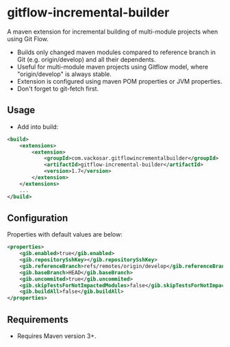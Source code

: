 # gitflow-incremental-builder

A maven extension for incremental building of multi-module projects when using Git Flow.
- Builds only changed maven modules compared to reference branch in Git (e.g. origin/develop) and all their dependents.
- Useful for multi-module maven projects using Gitflow model, where "origin/develop" is always stable.
- Extension is configured using maven POM properties or JVM properties.
- Don't forget to git-fetch first.

## Usage

- Add into build:
```xml
<build>
    <extensions>
        <extension>
            <groupId>com.vackosar.gitflowincrementalbuilder</groupId>
            <artifactId>gitflow-incremental-builder</artifactId>
            <version>1.7</version>
        </extension>
    </extensions>
    ...
</build>
```
## Configuration

Properties with default values are below:
```xml
<properties>
	<gib.enabled>true</gib.enabled>
	<gib.repositorySshKey></gib.repositorySshKey>
	<gib.referenceBranch>refs/remotes/origin/develop</gib.referenceBranch>
	<gib.baseBranch>HEAD</gib.baseBranch>
	<gib.uncommited>true</gib.uncommited>
	<gib.skipTestsForNotImpactedModules>false</gib.skipTestsForNotImpactedModules>
	<gib.buildAll>false</gib.buildAll>
</properties>
```


## Requirements

- Requires Maven version 3+.
